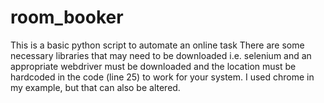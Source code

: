 # room_booker

This is a basic python script to automate an online task
There are some necessary libraries that may need to be downloaded
i.e. selenium and an appropriate webdriver must be downloaded and the 
location must be hardcoded in the code (line 25) to work for your system.
I used chrome in my example, but that can also be altered.

